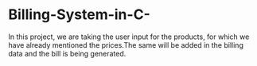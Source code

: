 # Billing-System-in-C-

In this project, we are taking the user input for the products, for which we have already mentioned the prices.The same will be added in the billing data and the bill is being generated. 
